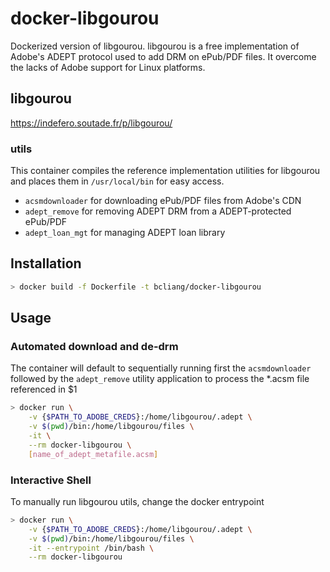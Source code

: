 # docker-libgourou

Dockerized version of libgourou. libgourou is a free implementation of Adobe's ADEPT protocol used to add DRM on ePub/PDF files. It overcome the lacks of Adobe support for Linux platforms.

## libgourou

https://indefero.soutade.fr/p/libgourou/

### utils

This container compiles the reference implementation utilities for libgourou and places them in `/usr/local/bin` for easy access.

- `acsmdownloader` for downloading ePub/PDF files from Adobe's CDN
- `adept_remove` for removing ADEPT DRM from a ADEPT-protected ePub/PDF
- `adept_loan_mgt` for managing ADEPT loan library

## Installation

```bash
> docker build -f Dockerfile -t bcliang/docker-libgourou
```

## Usage

### Automated download and de-drm

The container will default to sequentially running first the `acsmdownloader` followed by the `adept_remove` utility application to process the *.acsm file referenced in $1

```bash
> docker run \
    -v {$PATH_TO_ADOBE_CREDS}:/home/libgourou/.adept \
    -v $(pwd)/bin:/home/libgourou/files \
    -it \
    --rm docker-libgourou \
    [name_of_adept_metafile.acsm]
```

### Interactive Shell

To manually run libgourou utils, change the docker entrypoint
```bash
> docker run \
    -v {$PATH_TO_ADOBE_CREDS}:/home/libgourou/.adept \
    -v $(pwd)/bin:/home/libgourou/files \
    -it --entrypoint /bin/bash \
    --rm docker-libgourou
```


